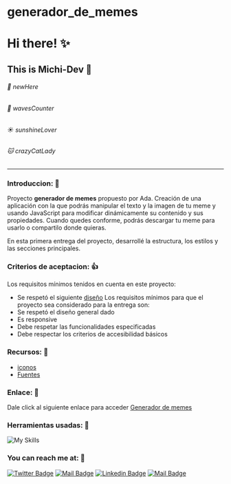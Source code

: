 # generador_de_memes
# Hi there! :sparkles:
## This is Michi-Dev :black_heart:

######  :paw_prints: newHere

######  :ocean: wavesCounter

######  :sunny: sunshineLover

######  :cat: crazyCatLady 
------
### Introduccion: :owl:
Proyecto **generador de memes** propuesto por Ada. Creación de una aplicación con la que podrás manipular el texto y la imagen de tu meme y usando JavaScript para modificar dinámicamente su contenido y sus propiedades. Cuando quedes conforme, podrás descargar tu meme para usarlo o compartilo donde quieras.

En esta primera entrega del proyecto, desarrollé la estructura, los estilos y las secciones principales. 
### Criterios de aceptacion: :thumbsup:

Los requisitos mínimos tenidos en cuenta en este proyecto:
- Se respetó el siguiente [diseño](https://frontend-proyecto-meme.adaitw.org/ "diseño")
Los requisitos mínimos para que el proyecto sea considerado para la entrega son:
- Se respetó el diseño general dado
- Es responsive
- Debe respetar las funcionalidades especificadas
- Debe respectar los criterios de accesibilidad básicos

### Recursos: :cactus:
- [iconos](https://fontawesome.com/ "Iconos")
- [Fuentes](https://fonts.google.com/ "Fuentes")

### Enlace: :lobster:
Dale click al siguiente enlace para acceder 
[Generador de memes](https://im-majo-jojo.github.io/generador_de_memes/ "Generador-de-memes")
 

### Herramientas usadas: :toolbox:

![My Skills](https://skillicons.dev/icons?i=vscode,github,git,html,css,md) 

### You can reach me at: :fries:

[![Twitter Badge](https://img.shields.io/badge/-@im_majo_jojo-1ca0f1?style=flat&labelColor=1ca0f1&logo=twitter&logoColor=white&link=https://twitter.com/Ipenywis)](https://twitter.com/im_majo_jojo) [![Mail Badge](https://img.shields.io/badge/-@im_majo_jojo-e84393?style=flat&labelColor=e84393&logo=instagram&logoColor=white)](https://instagram.com/islempenywis) [![Linkedin Badge](https://img.shields.io/badge/-Maria_Garces-0e76a8?style=flat&labelColor=0e76a8&logo=linkedin&logoColor=white)](https://www.linkedin.com/in/maria-jose-g-21ab84188/) [![Mail Badge](https://img.shields.io/badge/-mj.garcest-c0392b?style=flat&labelColor=c0392b&logo=gmail&logoColor=white)](mailto:mj.garcest@gmail.com)
